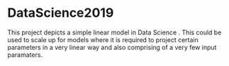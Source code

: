 # DataScience2019
This project depicts a simple linear model in Data Science . 
This could be used to scale up for models where it is required to project certain parameters in a very linear way and also comprising
of a very few input paramaters.
